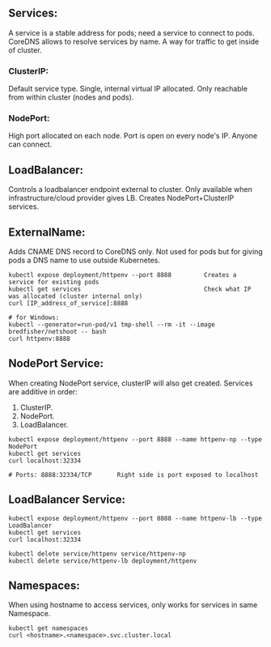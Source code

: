 ## Services:
A service is a stable address for pods; need a service to connect to pods. CoreDNS allows to resolve services by name. A way for traffic to get inside of cluster. 

### ClusterIP:
Default service type. Single, internal virtual IP allocated. Only reachable from within cluster (nodes and pods). 

### NodePort:
High port allocated on each node. Port is open on every node's IP. Anyone can connect.

## LoadBalancer:
Controls a loadbalancer endpoint external to cluster. Only available when infrastructure/cloud provider gives LB. Creates NodePort+ClusterIP services.

## ExternalName:
Adds CNAME DNS record to CoreDNS only. Not used for pods but for giving pods a DNS name to use outside Kubernetes.  

```
kubectl expose deployment/httpenv --port 8888         Creates a service for existing pods
kubectl get services                                  Check what IP was allocated (cluster internal only)
curl [IP_address_of_service]:8888

# for Windows:
kubectl --generator=run-pod/v1 tmp-shell --rm -it --image bredfisher/netshoot -- bash
curl httpenv:8888
```

## NodePort Service:
When creating NodePort service, clusterIP will also get created. Services are additive in order:
1) ClusterIP.
2) NodePort.
3) LoadBalancer.
```
kubectl expose deployment/httpenv --port 8888 --name httpenv-np --type NodePort
kubectl get services
curl localhost:32334

# Ports: 8888:32334/TCP       Right side is port exposed to localhost
```

## LoadBalancer Service:
```
kubectl expose deployment/httpenv --port 8888 --name httpenv-lb --type LoadBalancer
kubectl get services
curl localhost:32334

kubectl delete service/httpenv service/httpenv-np
kubectl delete service/httpenv-lb deployment/httpenv
```

## Namespaces:
When using hostname to access services, only works for services in same Namespace. 

```
kubectl get namespaces
curl <hostname>.<namespace>.svc.cluster.local
```
